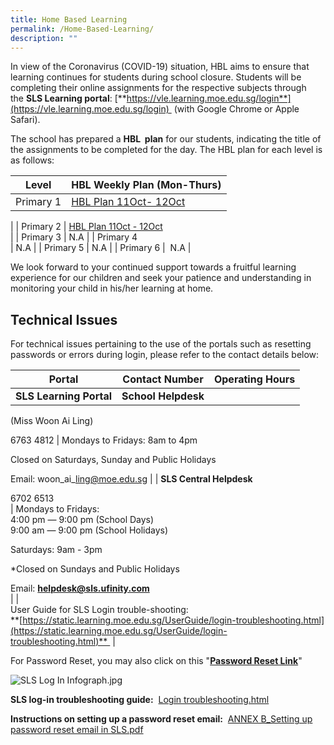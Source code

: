 ```yaml
---
title: Home Based Learning
permalink: /Home-Based-Learning/
description: ""
---
```

In view of the Coronavirus (COVID-19) situation, HBL aims to ensure that learning continues for students during school closure. Students will be completing their online assignments for the respective subjects through the **SLS Learning portal**: [**https://vle.learning.moe.edu.sg/login**](https://vle.learning.moe.edu.sg/login)  (with Google Chrome or Apple Safari).   

  

The school has prepared a **HBL  plan** for our students, indicating the title of the assignments to be completed for the day. The HBL plan for each level is as follows:

  

  

| Level | HBL Weekly Plan (Mon-Thurs) |
| --- | --- |
| Primary 1 | [HBL Plan 11Oct- 12Oct](https://kranjipri-moe-edu-sg-admin.cwp.sg/qql/slot/u536/HBL%202020/Year%202021/4-7Oct/P1%20HBL%20Plan_11%20Oct%20to%2012%20Oct_Final.pdf)  
 |
| Primary 2 | [HBL Plan 11Oct - 12Oct](https://kranjipri-moe-edu-sg-admin.cwp.sg/qql/slot/u536/HBL%202020/Year%202021/4-7Oct/P2%20HBL%20Plan_11%20Oct%20to%2012%20Oct_Final.pdf)  
 |
| Primary 3 | N.A |
| Primary 4  
 | N.A |
| Primary 5 | N.A |
| Primary 6 |  N.A |

  

  

We look forward to your continued support towards a fruitful learning experience for our children and seek your patience and understanding in monitoring your child in his/her learning at home.   

  

  

Technical Issues
----------------

For technical issues pertaining to the use of the portals such as resetting passwords or errors during login, please refer to the contact details below:  

  

| Portal | Contact Number | Operating Hours |
| --- | --- | --- |
| **SLS Learning Portal** | **School Helpdesk**  
(Miss Woon Ai Ling)  
  
6763 4812 | Mondays to Fridays: 8am to 4pm  
  
Closed on Saturdays, Sunday and Public Holidays  
  
Email: woon\_ai\_ling@moe.edu.sg |
| **SLS Central Helpdesk**  
  
6702 6513  
 | Mondays to Fridays:  
4:00 pm ― 9:00 pm (School Days)  
9:00 am ― 9:00 pm (School Holidays)  
  
Saturdays: 9am - 3pm  
  
\*Closed on Sundays and Public Holidays  
  
Email: [**helpdesk@sls.ufinity.com**](mailto:helpdesk@sls.ufinity.com)  
 |
|   
User Guide for SLS Login trouble-shooting:  
**[https://static.learning.moe.edu.sg/UserGuide/login-troubleshooting.html](https://static.learning.moe.edu.sg/UserGuide/login-troubleshooting.html)**  |

  

For Password Reset, you may also click on this "[**Password Reset Link**](http://go.gov.sg/passwordresetform)"

  

![SLS Log In Infograph.jpg](https://kranjipri-moe-edu-sg-admin.cwp.sg/qql/slot/u536/SLS%20Log%20In%20Infograph.jpg)

  
**SLS log-in troubleshooting guide:**  [Login troubleshooting.html](https://static.learning.moe.edu.sg/UserGuide/login-troubleshooting.html)  
  
**Instructions on setting up a password reset email:**  [ANNEX B\_Setting up password reset email in SLS.pdf](https://kranjipri-moe-edu-sg-admin.cwp.sg/qql/slot/u1370/ANNEX%20B_Setting%20up%20password%20reset%20email%20in%20SLS.pdf)